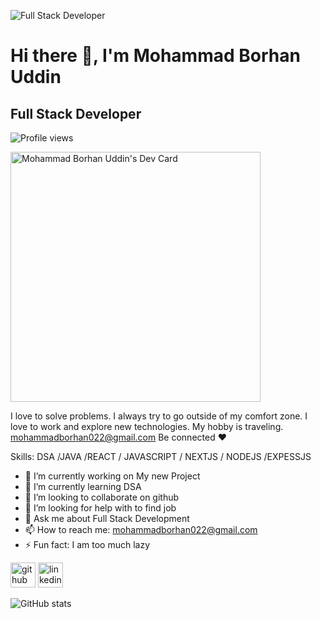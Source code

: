 
![Full Stack Developer]([https://media-exp1.licdn.com/dms/image/C5616AQEa70P4iaLtHg/profile-displaybackgroundimage-shrink_350_1400/0/1668870199692?e=1674086400&v=beta&t=vhmpyu4eZkvGQSVrxus3GXoZJ4UJ4DwUerO-fBaycHo](https://media.licdn.com/dms/image/C5616AQEa70P4iaLtHg/profile-displaybackgroundimage-shrink_350_1400/0/1668870199692?e=1679529600&v=beta&t=r0nf5ynJagTMsDk6wcVT4_O8UMu5d1M4oSqJYk_AH24))


# Hi there 👋, I'm Mohammad Borhan Uddin
## Full Stack Developer
![Profile views]([https://gpvc.arturio.dev/borhansahed](https://media.licdn.com/dms/image/D5616AQHTkeAHU181ag/profile-displaybackgroundimage-shrink_350_1400/0/1679285333746?e=1695859200&v=beta&t=uvEczyCseXD5gLkR40mkSovJkfeIZ5Y0niXGCc7rf5A)) 

<a href="https://app.daily.dev/borhan_sahed"><img src="https://api.daily.dev/devcards/3aae866f7fe94659beee2a64ebc7c7d9.png?r=j65" width="400" alt="Mohammad Borhan Uddin's Dev Card"/></a>

 I love to solve problems. I always try to go outside of my comfort zone.  I love to work and explore new technologies.
 My hobby is traveling.
 mohammadborhan022@gmail.com
Be connected ❤️

Skills: DSA /JAVA /REACT / JAVASCRIPT / NEXTJS / NODEJS /EXPESSJS

- 🔭 I’m currently working on My new Project 
- 🌱 I’m currently learning DSA 
- 👯 I’m looking to collaborate on github 
- 🤔 I’m looking for help with to find job 
- 💬 Ask me about Full Stack Development 
- 📫 How to reach me: mohammadborhan022@gmail.com 
- ⚡ Fun fact: I am too much lazy 


[<img src='https://cdn.jsdelivr.net/npm/simple-icons@3.0.1/icons/github.svg' alt='github' height='40'>](https://github.com/borhansahed)  [<img src='https://cdn.jsdelivr.net/npm/simple-icons@3.0.1/icons/linkedin.svg' alt='linkedin' height='40'>](https://www.linkedin.com/in/borhansahed/)  

![GitHub stats](https://github-readme-stats.vercel.app/api?username=borhansahed&show_icons=true)  

